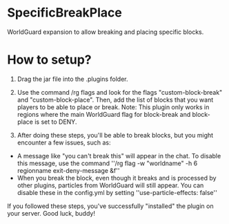 # SpecificBreakPlace
WorldGuard expansion to allow breaking and placing specific blocks.

# How to setup?

1. Drag the jar file into the .plugins folder.

2. Use the command /rg flags and look for the flags "custom-block-break" and "custom-block-place". Then, add the list of blocks that you want players to be able to place or break.
Note: This plugin only works in regions where the main WorldGuard flag for block-break and block-place is set to DENY.

3. After doing these steps, you'll be able to break blocks, but you might encounter a few issues, such as:
- A message like "you can't break this" will appear in the chat. To disable this message, use the command ''/rg flag -w "worldname" -h 6 regionname exit-deny-message &f''
- When you break the block, even though it breaks and is processed by other plugins, particles from WorldGuard will still appear. You can disable these in the config.yml by setting ''use-particle-effects: false''

If you followed these steps, you've successfully "installed" the plugin on your server. Good luck, buddy!

